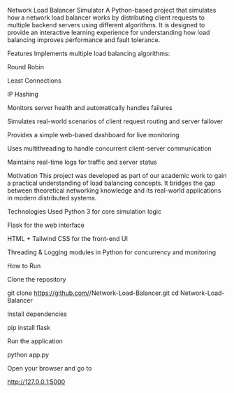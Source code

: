 Network Load Balancer Simulator
A Python-based project that simulates how a network load balancer works by distributing client requests to multiple backend servers using different algorithms.
It is designed to provide an interactive learning experience for understanding how load balancing improves performance and fault tolerance.

Features
Implements multiple load balancing algorithms:

Round Robin

Least Connections

IP Hashing

Monitors server health and automatically handles failures

Simulates real-world scenarios of client request routing and server failover

Provides a simple web-based dashboard for live monitoring

Uses multithreading to handle concurrent client-server communication

Maintains real-time logs for traffic and server status

Motivation
This project was developed as part of our academic work to gain a practical understanding of load balancing concepts.
It bridges the gap between theoretical networking knowledge and its real-world applications in modern distributed systems.

Technologies Used
Python 3 for core simulation logic

Flask for the web interface

HTML + Tailwind CSS for the front-end UI

Threading & Logging modules in Python for concurrency and monitoring

How to Run

Clone the repository

git clone https://github.com/<your-username>/Network-Load-Balancer.git
cd Network-Load-Balancer

Install dependencies


pip install flask


Run the application


python app.py


Open your browser and go to

http://127.0.0.1:5000
